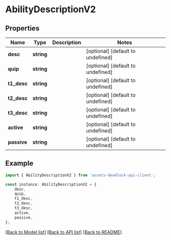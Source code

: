 # AbilityDescriptionV2


## Properties

Name | Type | Description | Notes
------------ | ------------- | ------------- | -------------
**desc** | **string** |  | [optional] [default to undefined]
**quip** | **string** |  | [optional] [default to undefined]
**t1_desc** | **string** |  | [optional] [default to undefined]
**t2_desc** | **string** |  | [optional] [default to undefined]
**t3_desc** | **string** |  | [optional] [default to undefined]
**active** | **string** |  | [optional] [default to undefined]
**passive** | **string** |  | [optional] [default to undefined]

## Example

```typescript
import { AbilityDescriptionV2 } from 'assets-deadlock-api-client';

const instance: AbilityDescriptionV2 = {
    desc,
    quip,
    t1_desc,
    t2_desc,
    t3_desc,
    active,
    passive,
};
```

[[Back to Model list]](../README.md#documentation-for-models) [[Back to API list]](../README.md#documentation-for-api-endpoints) [[Back to README]](../README.md)
